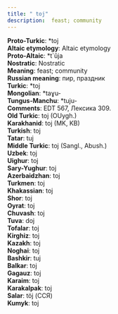 ```yaml
---
title: " toj"
description:  feast; community
---
```


<strong>Proto-Turkic</strong>:  *toj<br>
<strong>Altaic etymology</strong>:  Altaic etymology<br>
<strong> Proto-Altaic</strong>:  *t`ŭja<br>
<strong>Nostratic</strong>:  Nostratic<br>
<strong>Meaning</strong>:  feast; community<br>
<strong>Russian meaning</strong>:  пир, праздник<br>
<strong>Turkic</strong>:  *toj<br>
<strong>Mongolian</strong>:  *taɣu-<br>
<strong>Tungus-Manchu</strong>:  *tuju-<br>
<strong>Comments</strong>:  EDT 567, Лексика 309.<br>
<strong>Old Turkic</strong>:  toj (OUygh.)<br>
<strong>Karakhanid</strong>:  toj (MK, KB)<br>
<strong>Turkish</strong>:  toj<br>
<strong>Tatar</strong>:  tuj<br>
<strong>Middle Turkic</strong>:  toj (Sangl., Abush.)<br>
<strong>Uzbek</strong>:  tọj<br>
<strong>Uighur</strong>:  toj<br>
<strong>Sary-Yughur</strong>:  toj<br>
<strong>Azerbaidzhan</strong>:  toj<br>
<strong>Turkmen</strong>:  toj<br>
<strong>Khakassian</strong>:  toj<br>
<strong>Shor</strong>:  toj<br>
<strong>Oyrat</strong>:  toj<br>
<strong>Chuvash</strong>:  toj<br>
<strong>Tuva</strong>:  doj<br>
<strong>Tofalar</strong>:  toj<br>
<strong>Kirghiz</strong>:  toj<br>
<strong>Kazakh</strong>:  toj<br>
<strong>Noghai</strong>:  toj<br>
<strong>Bashkir</strong>:  tuj<br>
<strong>Balkar</strong>:  toj<br>
<strong>Gagauz</strong>:  toj<br>
<strong>Karaim</strong>:  toj<br>
<strong>Karakalpak</strong>:  toj<br>
<strong>Salar</strong>:  töj (ССЯ)<br>
<strong>Kumyk</strong>:  toj<br>


